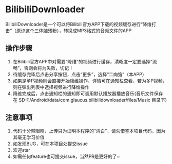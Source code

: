 # BilibiliDownloader
BilibiliDownloader是一个可以将Bilibili官方APP下载的视频缓存进行“降维打击”（原谅这个三体脑残粉），转换成MP3格式的音频文件的APP
## 操作步骤
1. 在Bilibili官方APP中对需要“降维”的视频进行缓存，清晰度一定要选择“流畅”，否则会将为失败，切记！
2. 待缓存完毕后点击分享按钮，点击“更多”，选择“二向箔”（本APP）
3. 如果是单P视频则会直接开始降维操作，详情可在通知栏查看，若为多P视频，则在弹出列表中选择视频进行降维操作
4. 降维完成后，点击通知栏的通知即可调用默认播放器播放音乐(音乐文件保存在 SD卡/Android/data/com.glaucus.bilibilidownloader/files/Music 目录下)

## 注意事项
1. 代码十分辣眼睛，上传只为证明本程序的“清白”，请勿借鉴本项目代码，因为其毫无学习价值
2. 如发现BUG，可在本项目处提交issue
3. 欢迎star
4. 如需任何feature也可提交issue，当然PR是更好的了~

